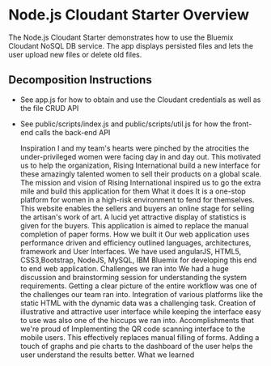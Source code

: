 # Node.js Cloudant Starter Overview

The Node.js Cloudant Starter demonstrates how to use the Bluemix Cloudant NoSQL DB service. The app displays persisted files and lets the user upload new files or delete old files.

## Decomposition Instructions

* See app.js for how to obtain and use the Cloudant credentials as well as the file CRUD API
* See public/scripts/index.js and public/scripts/util.js for how the front-end calls the back-end API



   Inspiration
I and my team's hearts were pinched by the atrocities the under-privileged women were facing day in and day out. This motivated us to help the organization, Rising International build a new interface for these amazingly talented women to sell their products on a global scale. The mission and vision of Rising International inspired us to go the extra mile and build this application for them
What it does
It is a one-stop platform for women in a high-risk environment to fend for themselves. This website enables the sellers and buyers an online stage for selling the artisan's work of art. A lucid yet attractive display of statistics is given for the buyers. This application is aimed to replace the manual completion of paper forms.
How we built it
Our web application uses performance driven and efficiency outlined languages, architectures, framework and User Interfaces. We have used angularJS, HTML5, CSS3,Bootstrap, NodeJS, MySQL, IBM Bluemix for developing this end to end web application.
Challenges we ran into
We had a huge discussion and brainstorming session for understanding the system requirements. Getting a clear picture of the entire workflow was one of the challenges our team ran into. Integration of various platforms like the static HTML with the dynamic data was a challenging task. Creation of illustrative and attractive user interface while keeping the interface easy to use was also one of the hiccups we ran into.
Accomplishments that we're proud of
Implementing the QR code scanning interface to the mobile users. This effectively replaces manual filling of forms.
Adding a touch of graphs and pie charts to the dashboard of the user helps the user understand the results better.
What we learned